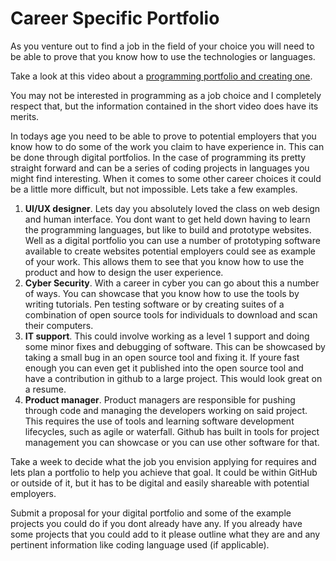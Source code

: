 # Career Specific Portfolio
As you venture out to find a job in the field of your choice you will need to be able to prove that you know how to use the technologies or languages. 

Take a look at this video about a [programming portfolio and creating one](https://getbootstrap.com/docs/5.1/getting-started/introduction/).

You may not be interested in programming as a job choice and I completely respect that, but the information contained in the short video does have its merits. 

In todays age you need to be able to prove to potential employers that you know how to do some of the work you claim to have experience in. This can be done through digital portfolios. In the case of programming its pretty straight forward and can be a series of coding projects in languages you might find interesting. When it comes to some other career choices it could be a little more difficult, but not impossible. Lets take a few examples.

1. **UI/UX designer**. Lets day you absolutely loved the class on web design and human interface. You dont want to get held down having to learn the programming languages, but like to build and prototype websites. Well as a digital portfolio you can use a number of prototyping software available to create websites potential employers could see as example of your work. This allows them to see that you know how to use the product and how to design the user experience. 
2. **Cyber Security**. With a career in cyber you can go about this a number of ways. You can showcase that you know how to use the tools by writing tutorials. Pen testing software or by creating suites of a combination of open source tools for individuals to download and scan their computers.
3. **IT support**. This could involve working as a level 1 support and doing some minor fixes and debugging of software. This can be showcased by taking a small bug in an open source tool and fixing it. If youre fast enough you can even get it published into the open source tool and have a contribution in github to a large project. This would look great on a resume.
4. **Product manager**. Product managers are responsible for pushing through code and managing the developers working on said project. This requires the use of tools and learning software development lifecycles, such as agile or waterfall. Github has built in tools for project management you can showcase or you can use other software for that.

Take a week to decide what the job you envision applying for requires and lets plan a portfolio to help you achieve that goal. It could be within GitHub or outside of it, but it has to be digital and easily shareable with potential employers. 

Submit a proposal for your digital portfolio and some of the example projects you could do if you dont already have any. If you already have some projects that you could add to it please outline what they are and any pertinent information like coding language used (if applicable).
